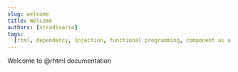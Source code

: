 ```yaml
---
slug: welcome
title: Welcome
authors: [stradivario]
tags:
  [rtml, dependency, injection, functional programming, component as a service]
---
```


Welcome to @rhtml documentation
